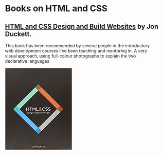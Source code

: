 # Books on HTML and CSS

## [HTML and CSS Design and Build Websites](https://www.amazon.com/HTML-CSS-Design-Build-Websites/dp/1118008189?ie=UTF8&*Version*=1&*entries*=0) by Jon Duckett.

This book has been recommended by several people in the introductory web development courses I've been teaching and mentoring in. A very visual approach, using full-colour photographs to explain the two declarative languages.

![A text book suitable for the coffee table](../../.gitbook/assets/ducket-html-and-css-book-cover-3-small.jpeg)

